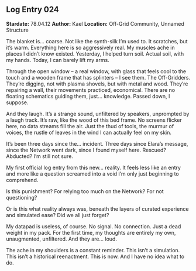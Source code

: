 ## Log Entry 024

**Stardate:** 78.04.12
**Author:** Kael
**Location:** Off-Grid Community, Unnamed Structure

The blanket is… coarse. Not like the synth-silk I’m used to. It scratches, but it’s warm. Everything here is so aggressively real. My muscles ache in places I didn’t know existed. Yesterday, I helped turn soil. Actual soil, with my hands. Today, I can barely lift my arms.

Through the open window – a real window, with glass that feels cool to the touch and a wooden frame that has splinters – I see them. The Off-Gridders. They’re digging, not with plasma shovels, but with metal and wood. They’re repairing a wall, their movements practiced, economical. There are no floating schematics guiding them, just… knowledge. Passed down, I suppose.

And they laugh. It’s a strange sound, unfiltered by speakers, unprompted by a laugh track. It’s raw, like the wood of this bed frame. No screens flicker here, no data streams fill the air. Just the thud of tools, the murmur of voices, the rustle of leaves in the wind I can actually feel on my skin.

It’s been three days since the… incident. Three days since Elara’s message, since the Network went dark, since I found myself here. Rescued? Abducted? I’m still not sure.

My first official log entry from this new… reality. It feels less like an entry and more like a question screamed into a void I’m only just beginning to comprehend.

Is this punishment? For relying too much on the Network? For not questioning?

Or is this what reality always was, beneath the layers of curated experience and simulated ease? Did we all just forget?

My datapad is useless, of course. No signal. No connection. Just a dead weight in my pack. For the first time, my thoughts are entirely my own, unaugmented, unfiltered. And they are… loud.

The ache in my shoulders is a constant reminder. This isn’t a simulation. This isn’t a historical reenactment. This is now. And I have no idea what to do.
